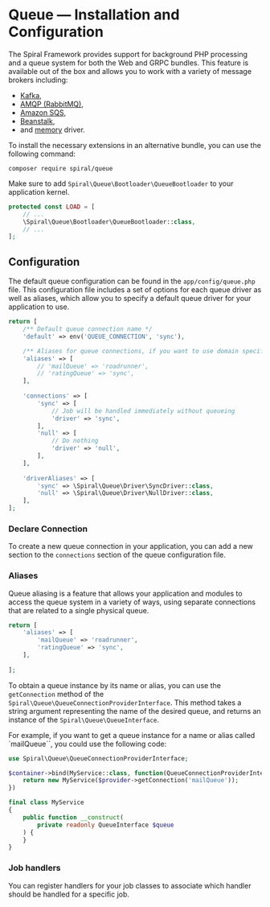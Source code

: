 # Queue — Installation and Configuration

The Spiral Framework provides support for background PHP processing and a queue system for both the Web and GRPC
bundles. This feature is available out of the box and allows you to work with a variety of message brokers including:

- [Kafka](https://roadrunner.dev/docs/plugins-jobs#kafka-driver),
- [AMQP (RabbitMQ)](https://roadrunner.dev/docs/plugins-jobs#amqp-driver),
- [Amazon SQS](https://roadrunner.dev/docs/plugins-jobs#sqs-driver),
- [Beanstalk](https://roadrunner.dev/docs/plugins-jobs#beanstalk-driver),
- and [memory](https://roadrunner.dev/docs/plugins-jobs#memory-driver) driver.

To install the necessary extensions in an alternative bundle, you can use the following command:

```terminal
composer require spiral/queue
```

Make sure to add `Spiral\Queue\Bootloader\QueueBootloader` to your application kernel.

```php app/src/Application/Kernel.php
protected const LOAD = [
    // ...
    \Spiral\Queue\Bootloader\QueueBootloader::class,
    // ...
];
```

## Configuration

The default queue configuration can be found in the `app/config/queue.php` file. This configuration file includes a set
of
options for each queue driver as well as aliases, which allow you to specify a default queue driver for your application
to use.

```php app/config/queue.php
return [
    /** Default queue connection name */
    'default' => env('QUEUE_CONNECTION', 'sync'),

    /** Aliases for queue connections, if you want to use domain specific queues */
    'aliases' => [
        // 'mailQueue' => 'roadrunner',
        // 'ratingQueue' => 'sync',
    ],
    
    'connections' => [
        'sync' => [
            // Job will be handled immediately without queueing
            'driver' => 'sync',
        ],
        'null' => [
            // Do nothing
            'driver' => 'null',
        ],
    ],
    
    'driverAliases' => [
        'sync' => \Spiral\Queue\Driver\SyncDriver::class,
        'null' => \Spiral\Queue\Driver\NullDriver::class,
    ],
];
```

### Declare Connection

To create a new queue connection in your application, you can add a new section to the `connections` section of the queue
configuration file.

### Aliases

Queue aliasing is a feature that allows your application and modules to access the queue system in a variety of ways, 
using separate connections that are related to a single physical queue.

```php app/config/queue.php
return [
    'aliases' => [
        'mailQueue' => 'roadrunner',
        'ratingQueue' => 'sync',
    ],
    
];
```

To obtain a queue instance by its name or alias, you can use the `getConnection` method of the 
`Spiral\Queue\QueueConnectionProviderInterface`. This method takes a string argument representing the name of the 
desired queue, and returns an instance of the `Spiral\Queue\QueueInterface`.

For example, if you want to get a queue instance for a name or alias called `mailQueue``, you could use the 
following code:

```php
use Spiral\Queue\QueueConnectionProviderInterface;

$container->bind(MyService::class, function(QueueConnectionProviderInterface $provider) {
    return new MyService($provider->getConnection('mailQueue'));
})
```

```php
final class MyService
{
    public function __construct(
        private readonly QueueInterface $queue
    ) {
    }
}
```

### Job handlers

You can register handlers for your job classes to associate which handler should be handled for a specific job.
